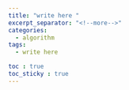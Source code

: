 ```yaml
---
title: "write here "
excerpt_separator: "<!--more-->"
categories:
  - algorithm
tags:
  - write here

toc : true
toc_sticky : true
---
```


